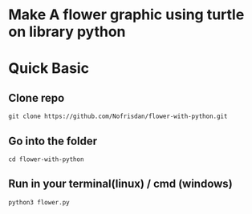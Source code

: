 # Make A flower graphic using turtle on library python

# Quick Basic

## Clone repo

```
git clone https://github.com/Nofrisdan/flower-with-python.git

```

## Go into the folder

```
cd flower-with-python

```

## Run in your terminal(linux) / cmd (windows)

```
python3 flower.py

```
